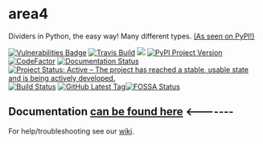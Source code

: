# area4

Dividers in Python, the easy way!  Many different types.  [(As seen on PyPI!)](https://pypi.org/project/area4)  

[![Vulnerabilities Badge](https://snyk.io/test/github/RDIL/area4/badge.svg?targetFile=requirements.txt)](https://snyk.io/test/github/RDIL/area4?targetFile=requirements.txt) [![Travis Build](https://travis-ci.com/RDIL/area4.svg?branch=master)](https://travis-ci.com/RDIL/area4) ![](https://img.shields.io/badge/license-MIT-green.svg) [![PyPI Project Version](https://badge.fury.io/py/area4.svg)](https://pypi.org/project/area4) [![CodeFactor](https://www.codefactor.io/repository/github/rdil/area4/badge)](https://www.codefactor.io/repository/github/rdil/area4) [![Documentation Status](https://readthedocs.org/projects/area4/badge/?version=latest)](https://area4.readthedocs.io/en/latest/?badge=latest) [![Project Status: Active – The project has reached a stable, usable state and is being actively developed.](https://www.repostatus.org/badges/latest/active.svg)](https://www.repostatus.org/#active) [![Build Status](https://api.cirrus-ci.com/github/RDIL/area4.svg)](https://cirrus-ci.com/github/RDIL/area4) [![GitHub Latest Tag](https://img.shields.io/github/tag/RDIL/area4.svg)](https://github.com/RDIL/area4/releases)[![FOSSA Status](https://app.fossa.io/api/projects/git%2Bgithub.com%2FRDIL%2Farea4.svg?type=shield)](https://app.fossa.io/projects/git%2Bgithub.com%2FRDIL%2Farea4?ref=badge_shield)

## **Documentation** [can be found here](https://area4.readthedocs.io/en/stable/) <-------  

For help/troubleshooting see our [wiki](https://github.com/RDIL/area4/wiki).  
